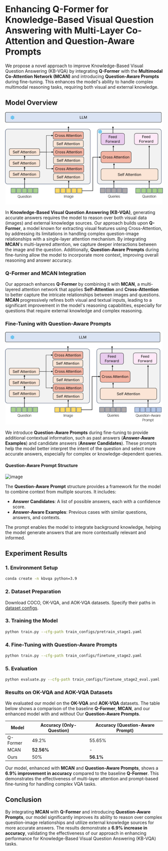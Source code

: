 # Enhancing Q-Former for Knowledge-Based Visual Question Answering with Multi-Layer Co-Attention and Question-Aware Prompts

We propose a novel approach to improve Knowledge-Based Visual Question Answering (KB-VQA) by integrating **Q-Former** with the **Multimodal Co-Attention Network (MCAN)** and introducing **Question-Aware Prompts** during fine-tuning. This enhances the model's ability to handle complex multimodal reasoning tasks, requiring both visual and external knowledge.

## Model Overview
![image](imgs/model_Architecture_train.png)

In **Knowledge-Based Visual Question Answering (KB-VQA)**, generating accurate answers requires the model to reason over both visual data (images) and external knowledge sources. Our approach builds upon **Q-Former**, a model known for extracting visual features using Cross-Attention, by addressing its limitations in handling complex question-image relationships with a single-layer attention mechanism. By integrating **MCAN**'s multi-layered attention, we capture deeper interactions between the image and the question. Additionally, **Question-Aware Prompts** during fine-tuning allow the model to incorporate more context, improving overall reasoning and answer accuracy.

### Q-Former and MCAN Integration

Our approach enhances **Q-Former** by combining it with **MCAN**, a multi-layered attention network that applies **Self-Attention** and **Cross-Attention** to better capture the intricate relationships between images and questions. **MCAN** progressively refines both visual and textual inputs, leading to a significant improvement in the model's reasoning capabilities, especially for questions that require external knowledge and complex reasoning.

### Fine-Tuning with Question-Aware Prompts
![image](imgs/model_finetuning.png)

We introduce **Question-Aware Prompts** during fine-tuning to provide additional contextual information, such as past answers (**Answer-Aware Examples**) and candidate answers (**Answer Candidates**). These prompts help the model better interpret the intent of the question and select more accurate answers, especially for complex or knowledge-dependent queries.

#### Question-Aware Prompt Structure
![image](https://github.com/user-attachments/assets/5874d055-d8ab-4b88-8e89-a438da9cc81b)

The **Question-Aware Prompt** structure provides a framework for the model to combine context from multiple sources. It includes:
- **Answer Candidates**: A list of possible answers, each with a confidence score.
- **Answer-Aware Examples**: Previous cases with similar questions, answers, and contexts.

The prompt enables the model to integrate background knowledge, helping the model generate answers that are more contextually relevant and informed.

## Experiment Results

### 1. Environment Setup
```bash
conda create -n kbvqa python=3.9
```

### 2. Dataset Preparation
Download COCO, OK-VQA, and AOK-VQA datasets. Specify their paths in [dataset configs](daiv/configs/datasets/).

### 3. Training the Model
```bash
python train.py --cfg-path train_configs/pretrain_stage1.yaml
```

### 4. Fine-Tuning with Question-Aware Prompts
```bash
python train.py --cfg-path train_configs/finetune_stage2.yaml
```

### 5. Evaluation
```bash
python evaluate.py --cfg-path train_configs/finetune_stage2_eval.yaml
```

### Results on OK-VQA and AOK-VQA Datasets

We evaluated our model on the **OK-VQA** and **AOK-VQA** datasets. The table below shows a comparison of the baseline **Q-Former**, **MCAN**, and our enhanced model with and without Our **Question-Aware Prompts**.

| Model           | Accuracy (Only-Question) | Accuracy (Question-Aware Prompt) |
|-----------------|--------------------------|----------------------------------|
| Q-Former        | 49.2%                     | 55.65%                          |
| MCAN            | **52.56%**                | -                                |
| Ours            | 50%                       | **56.1%**                        |

Our model, enhanced with **MCAN** and **Question-Aware Prompts**, shows a **6.9% improvement in accuracy** compared to the baseline **Q-Former**. This demonstrates the effectiveness of multi-layer attention and prompt-based fine-tuning for handling complex VQA tasks.

## Conclusion

By integrating **MCAN** with **Q-Former** and introducing **Question-Aware Prompts**, our model significantly improves its ability to reason over complex question-image relationships and utilize external knowledge sources for more accurate answers. The results demonstrate a **6.9% increase in accuracy**, validating the effectiveness of our approach in enhancing performance for Knowledge-Based Visual Question Answering (KB-VQA) tasks.
